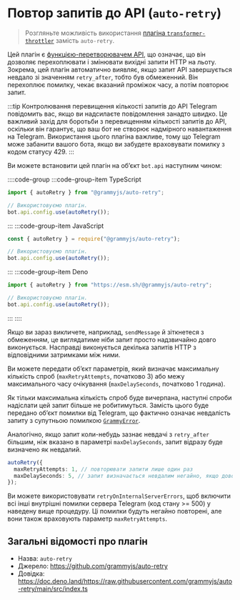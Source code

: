 # Повтор запитів до API (`auto-retry`)

> Розгляньте можливість використання [плагіна `transformer-throttler`](./transformer-throttler.md) замість `auto-retry`.

Цей плагін є [функцією-перетворювачем API](../advanced/transformers.md), що означає, що він дозволяє перехоплювати і змінювати вихідні запити HTTP на льоту.
Зокрема, цей плагін автоматично виявляє, якщо запит API завершується невдало зі значенням `retry_after`, тобто був обмеженний.
Він перехоплює помилку, чекає вказаний проміжок часу, а потім повторює запит.

:::tip Контролювання перевищення кількості запитів до API
Telegram повідомить вас, якщо ви надсилаєте повідомлення занадто швидко.
Це важливий захід для боротьби з перевищенням кількості запитів до API, оскільки він гарантує, що ваш бот не створює надмірного навантаження на Telegram.
Використання цього плагіна важливе, тому що Telegram може забанити вашого бота, якщо ви забудете враховувати помилку з кодом статусу 429.
:::

Ви можете встановити цей плагін на обʼєкт `bot.api` наступним чином:

::::code-group
:::code-group-item TypeScript

```ts
import { autoRetry } from "@grammyjs/auto-retry";

// Використовуємо плагін.
bot.api.config.use(autoRetry());
```

:::
:::code-group-item JavaScript

```js
const { autoRetry } = require("@grammyjs/auto-retry");

// Використовуємо плагін.
bot.api.config.use(autoRetry());
```

:::
:::code-group-item Deno

```ts
import { autoRetry } from "https://esm.sh/@grammyjs/auto-retry";

// Використовуємо плагін.
bot.api.config.use(autoRetry());
```

:::
::::

Якщо ви зараз викличете, наприклад, `sendMessage` й зіткнетеся з обмеженням, це виглядатиме ніби запит просто надзвичайно довго виконується.
Насправді виконується декілька запитів HTTP з відповідними затримками між ними.

Ви можете передати обʼєкт параметрів, який визначає максимальну кількість спроб (`maxRetryAttempts`, початково 3) або межу максимального часу очікування (`maxDelaySeconds`, початково 1 година).

Як тільки максимальна кількість спроб буде вичерпана, наступні спроби надіслати цей запит більше не робитимуться.
Замість цього буде передано обʼєкт помилки від Telegram, що фактично означає невдалість запиту з супутньою помилкою [`GrammyError`](../guide/errors.md#обʼєкт-grammyerror).

Аналогічно, якщо запит коли-небудь зазнає невдачі з `retry_after` більшим, ніж вказано в параметрі `maxDelaySeconds`, запит відразу буде визначено як невдалий.

```ts
autoRetry({
  maxRetryAttempts: 1, // повторювати запити лише один раз
  maxDelaySeconds: 5, // запит визначається невдалим негайно, якщо доводиться чекати більше 5-ти секунд
});
```

Ви можете використовувати `retryOnInternalServerErrors`, щоб включити всі інші внутрішні помилки сервера Telegram (код стану >= 500) у наведену вище процедуру.
Ці помилки будуть негайно повторені, але вони також враховують параметр `maxRetryAttempts`.

## Загальні відомості про плагін

- Назва: `auto-retry`
- Джерело: <https://github.com/grammyjs/auto-retry>
- Довідка: <https://doc.deno.land/https://raw.githubusercontent.com/grammyjs/auto-retry/main/src/index.ts>
